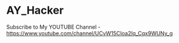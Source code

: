 # AY_Hacker
Subscribe to My YOUTUBE Channel - https://www.youtube.com/channel/UCvW15CIoa2lq_Cqx9WUNy_g
